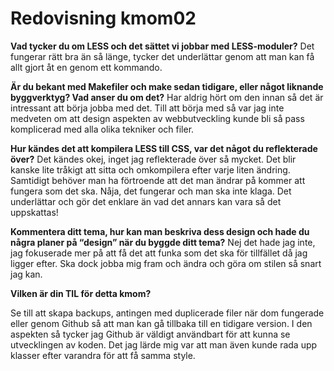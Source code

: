 ---
---
Redovisning kmom02
=========================

**Vad tycker du om LESS och det sättet vi jobbar med LESS-moduler?**
Det fungerar rätt bra än så länge, tycker det underlättar genom att man kan få allt
gjort åt en genom ett kommando.


**Är du bekant med Makefiler och make sedan tidigare, eller något liknande byggverktyg? Vad anser du om det?**
Har aldrig hört om den innan så det är intressant att börja jobba med det. Till
att börja med så var jag inte medveten om att design aspekten av webbutveckling
kunde bli så pass komplicerad med alla olika tekniker och filer.

**Hur kändes det att kompilera LESS till CSS, var det något du reflekterade över?**
Det kändes okej, inget jag reflekterade över så mycket. Det blir kanske lite tråkigt
att sitta och omkompilera efter varje liten ändring. Samtidigt behöver man ha
förtroende att det man ändrar på kommer att fungera som det ska. Nåja, det fungerar
och man ska inte klaga. Det underlättar och gör det enklare än vad det annars kan
vara så det uppskattas!

**Kommentera ditt tema, hur kan man beskriva dess design och hade du några planer på “design” när du byggde ditt tema?**
Nej det hade jag inte, jag fokuserade mer på att få det att funka som det ska
för tillfället då jag ligger efter. Ska dock jobba mig fram och ändra och göra om
stilen så snart jag kan.



**Vilken är din TIL för detta kmom?**

Se till att skapa backups, antingen med duplicerade filer när dom fungerade
eller genom Github så att man kan gå tillbaka till en tidigare version. I den aspekten
så tycker jag Github är väldigt användbart för att kunna se utvecklingen av koden.
Det jag lärde mig var att man även kunde rada upp klasser efter varandra för att
få samma style.
